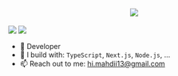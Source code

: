 <h1 align="center">
    <img src="https://readme-typing-svg.herokuapp.com?font=Protest+Riot&size=25&duration=4000&pause=1000&color=FF5779&center=true&vCenter=true&random=true&width=500&height=70&lines=Hi+There!+%F0%9F%91%8B;I'm+mahdi!;" />
</h1>

[<img src="https://img.shields.io/badge/github-%2312100E.svg?&style=for-the-badge&logo=github&logoColor=white&color=black" />](https://github.com/mahdi-00)
[<img src="https://img.shields.io/badge/linkedin-%230077B5.svg?&style=for-the-badge&logo=linkedin&logoColor=white" />](https://www.linkedin.com/in/mahdiijafari/)

- 🏢 Developer
- 🧰 I build with: `TypeScript`, `Next.js`, `Node.js`, ...
- 📫 Reach out to me: hi.mahdii13@gmail.com
